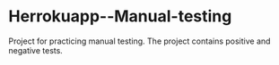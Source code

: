 # Herrokuapp--Manual-testing
Project for practicing manual testing. The project contains positive and negative tests.
